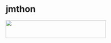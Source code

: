 # jmthon

<p align="left"><a href="https://heroku.com/deploy?template=https://github.com/anasali2200/roz"> <img src="https://img.shields.io/badge/Deploy%20To%20Heroku-purple?style=for-the-badge&logo=heroku" width="320" height="58.45"/></a></p>

